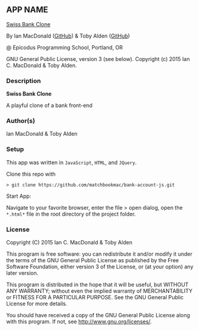 ## APP NAME

<a href="http://swissbank.bitballoon.com/" target="#">Swiss Bank Clone</a>

By Ian MacDonald (<a href="https://github.com/matchbookmac" target="#">GitHub</a>)
& Toby Alden (<a href="https://github.com/tobyalden" target="#">GitHub</a>)

@ Epicodus Programming School, Portland, OR

GNU General Public License, version 3 (see below). Copyright (c) 2015 Ian C. MacDonald & Toby Alden.

### Description

**Swiss Bank Clone**

A playful clone of a bank front-end

### Author(s)

Ian MacDonald & Toby Alden

### Setup

This app was written in `JavaScript`, `HTML`, and `JQuery`.

Clone this repo with
```console
> git clone https://github.com/matchbookmac/bank-account-js.git
```

Start App:

Navigate to your favorite browser, enter the file > open dialog, open the `*.html*` file in the root directory of the project folder.


### License ###
Copyright  (C)  2015  Ian C. MacDonald & Toby Alden

This program is free software: you can redistribute it and/or modify
it under the terms of the GNU General Public License as published by
the Free Software Foundation, either version 3 of the License, or
(at your option) any later version.

This program is distributed in the hope that it will be useful,
but WITHOUT ANY WARRANTY; without even the implied warranty of
MERCHANTABILITY or FITNESS FOR A PARTICULAR PURPOSE.  See the
GNU General Public License for more details.

You should have received a copy of the GNU General Public License
along with this program.  If not, see <http://www.gnu.org/licenses/>.
